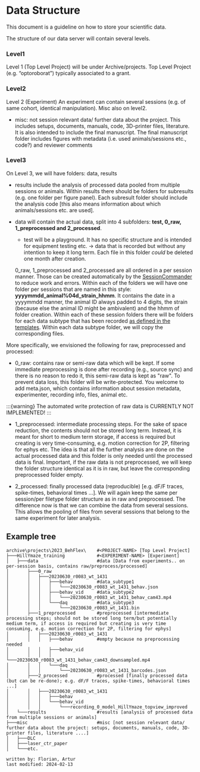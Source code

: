 # Data Structure
This document is a guideline on how to store your scientific data.

The structure of our data server will contain several levels. 

### Level1
Level 1 (Top Level Project) will be under Archive/projects. Top Level Project (e.g. “optoroborat”) typically associated
to a grant.

### Level2
Level 2 (Experiment) An experiment can contain several sessions (e.g. of same cohort, identical manipulation). 
Misc also on level2.
- misc: not session relevant data/ further data about the project. This includes setups, documents, manuals, code,
3D-printer files, literature. It is also intended to include the final manuscript. The final manuscript folder includes figures with metadata (i.e. used animals/sessions etc., code?) and reviewer comments

### Level3
On Level 3, we will have folders: data, results

- results include the analysis of processed data pooled from multiple sessions or animals. Within results there 
should be folders for subresults (e.g. one folder per figure panel). Each subresult folder should include 
the analysis code [this also means information about which animals/sessions etc. are used].

- data will contain the actual data, split into 4 subfolders: **test, 0_raw, 1_preprocessed and 2_processed**.
  - test will be a playground. It has no specific structure and is intended for equipment testing etc. → data that is 
  recorded but without any intention to keep it long term. Each file in this folder *could* be deleted one month after creation.

  0_raw, 1_preprocessed and 2_processed are all ordered in a per session manner. Those can be created automatically by
the [SessionCommander](../gui_documentation/SessionCommander.md) to reduce work and errors. 
Within each of the folders we will have one folder per sessions that are named in this style: 
**yyyymmdd_animal%04d_strain_hhmm**. It contains the date in a yyyymmdd manner, the animal ID always padded to 4 digits,
the strain (because else the animal ID might be ambivalent) and the hhmm of folder creation.
Within each of these session folders there will be folders for each data subtype that has been recorded 
[as defined in the templates](../gui_documentation/AdminCommander.md#experimental-types). 
Within each data subtype folder, we will copy the corresponding files.

More specifically, we envisioned the following for raw, preprocessed and processed:
- 0_raw:  contains raw or semi-raw data which will be kept. If some immediate preprocessing is done after recording 
(e.g., source sync) and there is no reason to redo it, this semi-raw data is kept as "raw". To prevent data loss, 
this folder will be write-protected. You welcome to add meta.json, which contains information about session metadata, experimenter, recording info, files, 
animal etc.

:::{warning}
The automated write protection of raw data is CURRENTLY NOT IMPLEMENTED!
:::

- 1_preprocessed: intermediate processing steps. For the sake of space reduction, the contents should not be stored long
term. Instead, it is meant for short to medium term storage, if access is required but creating is very time-consuming,
e.g. motion correction for 2P, filtering for ephys etc. The idea is that all the further analysis are done on the actual 
processed data and this folder is only needed until the processed data is final. Important, if the raw data is not 
preprocessed, we will keep the folder structure identical as it is in raw, but leave the corresponding preprocessed folder empty.

- 2_processed: finally processed data (reproducible) [e.g. dF/F traces, spike-times, behavioral times …]. We will again
keep the same per session/per filetype folder structure as in raw and preprocessed. The difference now is that we can 
combine the data from several sessions. This allows the pooling of files from several sessions that belong to the same 
experiment for later analysis.

## Example tree
~~~
archive\projects\2023_BehFlex\    #<PROJECT-NAME> [Top Level Project]
├───HillYmaze_training            #<EXPERIMENT-NAME> [Experiment]
│   ├───data                      #data [Data from experiments.. on per-session basis, contains raw/preprocess/processed]
│       ├───0_raw
│       │   ├───20230630_r0083_wt_1431
│       │   │   ├───behav         #data_subtype1
│       │   │   │   └───20230630_r0083_wt_1431_behav.json
│       │   │   ├───behav_vid     #data_subtype2
│       │   │   │   └───20230630_r0083_wt_1431_behav_cam43.mp4
│       │   │   └───daq           #data_subtype3
│       │   │       └───20230630_r0083_wt_1431.bin
│       ├───1_preprocessed        #preprocessed [intermediate processing steps; should not be stored long term/but potentially medium term, if access is required but creating is very time consuming, e.g. motion correction for 2P, filtering for ephys]
│       │   ├───20230630_r0083_wt_1431
│       │   │   ├───behav         #empty because no preprocessing needed
│       │   │   ├───behav_vid
│       │   │   │   └───20230630_r0083_wt_1431_behav_cam43_downsampled.mp4
│       │   │   └───daq
│       │   │       └───20230630_r0083_wt_1431_barcodes.json
│       ├───2_processed           #processed [finally processed data (but can be re-done); e.g. dF/F traces, spike-times, behavioral times ...]
│       │   ├───20230630_r0083_wt_1431
│       │   │   ├───behav
│       │   │   └───behav_vid
│       │   │       └───recording_0_model_HillYmaze_topview_improved
│   └───results                   #results [analysis of processed data from multiple sessions or animals]
├───misc                          #misc [not session relevant data/ further data about the project: setups, documents, manuals, code, 3D-printer files, literature ....]
│   ├───DLC
│   ├───laser_ctr_paper
│   └───etc.
~~~

~~~~
written by: Florian, Artur
last modified: 2024-02-13
~~~~